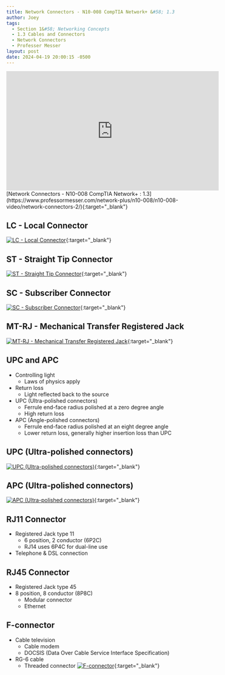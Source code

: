 ```yaml
---
title: Network Connectors - N10-008 CompTIA Network+ &#58; 1.3
author: Joey
tags:
  - Section 1&#58; Networking Concepts
  - 1.3 Cables and Connectors
  - Network Connectors
  - Professer Messer 
layout: post
date: 2024-04-19 20:00:15 -0500
---
```


<div class="container">
    <iframe class="responsive-iframe"  width="560" height="315" src="https://www.youtube.com/embed/BGzg_ZwiSzc?si=HU-_n8aG-zlTu1Qr" title="YouTube video player" frameborder="0" allow="accelerometer; autoplay; clipboard-write; encrypted-media; gyroscope; picture-in-picture; web-share" referrerpolicy="strict-origin-when-cross-origin" allowfullscreen></iframe>
</div>
[Network Connectors - N10-008 CompTIA Network+ : 1.3](https://www.professormesser.com/network-plus/n10-008/n10-008-video/network-connectors-2/){:target="_blank"}

## LC - Local Connector
[![LC - Local Connector]({{site.baseurl}}/img/local_connector.png)](https://youtu.be/BGzg_ZwiSzc?si=BRXto-0nZc4MD5DC&t=5){:target="_blank"}

## ST - Straight Tip Connector
[![ST - Straight Tip Connector]({{site.baseurl}}/img/straight_tip.png)](https://youtu.be/BGzg_ZwiSzc?si=Sqzc2SeqAg3m5Cfu&t=37){:target="_blank"}

## SC - Subscriber Connector
[![SC - Subscriber Connector]({{site.baseurl}}/img/subscriber_connector.png)](https://youtu.be/BGzg_ZwiSzc?si=idIIKBr7hDLzR4XE){:target="_blank"}

## MT-RJ - Mechanical Transfer Registered Jack
[![MT-RJ - Mechanical Transfer Registered Jack]({{site.baseurl}}/img/mtrj.png)](https://youtu.be/BGzg_ZwiSzc?si=m60dYSw9e4iLsY29&t=95){:target="_blank"}

## UPC and APC
- Controlling light
    - Laws of physics apply
- Return loss
    - Light reflected back to the source
- UPC (Ultra-polished connectors)
    - Ferrule end-face radius polished at a zero degree angle 
    - High return loss
- APC (Angle-polished connectors)
    - Ferrule end-face radius polished at an eight degree angle
    - Lower return loss, generally higher insertion loss than UPC

## UPC (Ultra-polished connectors)
[![UPC (Ultra-polished connectors)]({{site.baseurl}}/img/UPC.png)](https://youtu.be/BGzg_ZwiSzc?si=DxvXbZ7q0Fr3P3Pm&t=212){:target="_blank"}

## APC (Ultra-polished connectors)
[![APC (Ultra-polished connectors)]({{site.baseurl}}/img/APC.png)](https://youtu.be/BGzg_ZwiSzc?si=9lmkz6doQDuHlgMQ&t=230){:target="_blank"}

## RJ11 Connector
- Registered Jack type 11
    - 6 position, 2 conductor (6P2C)
    - RJ14 uses 6P4C for dual-line use
- Telephone & DSL connection

## RJ45 Connector
- Registered Jack type 45
- 8 position, 8 conductor (8P8C)
    - Modular connector
    - Ethernet

## F-connector
- Cable television
    - Cable modem
    - DOCSIS (Data Over Cable Service Interface Specification)
- RG-6 cable
    - Threaded connector
[![F-connector]({{site.baseurl}}/img/f_connector.png)](https://youtu.be/BGzg_ZwiSzc?si=2VE7cZ4zG24RehMG&t=361){:target="_blank"}
